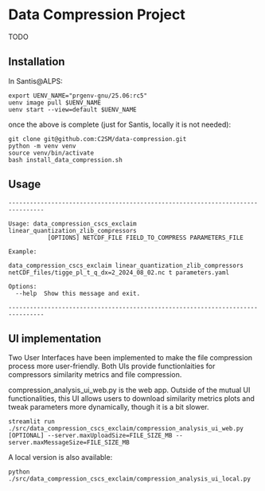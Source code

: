 # Data Compression Project

TODO

## Installation

In Santis@ALPS:

 ```commandline
export UENV_NAME="prgenv-gnu/25.06:rc5"
uenv image pull $UENV_NAME
uenv start --view=default $UENV_NAME
```

once the above is complete (just for Santis, locally it is not needed):

```commandline
git clone git@github.com:C2SM/data-compression.git
python -m venv venv
source venv/bin/activate
bash install_data_compression.sh
```

## Usage

```
--------------------------------------------------------------------------------

Usage: data_compression_cscs_exclaim linear_quantization_zlib_compressors
           [OPTIONS] NETCDF_FILE FIELD_TO_COMPRESS PARAMETERS_FILE

Example:

data_compression_cscs_exclaim linear_quantization_zlib_compressors netCDF_files/tigge_pl_t_q_dx=2_2024_08_02.nc t parameters.yaml

Options:
  --help  Show this message and exit.

--------------------------------------------------------------------------------
```

## UI implementation

Two User Interfaces have been implemented to make the file compression process more user-friendly.
Both UIs provide functionlaities for compressors similarity metrics and file compression.

compression_analysis_ui_web.py is the web app.
Outside of the mutual UI functionalities, this UI allows users to download similarity metrics plots and tweak parameters more dynamically, though it is a bit slower.

```
streamlit run ./src/data_compression_cscs_exclaim/compression_analysis_ui_web.py [OPTIONAL] --server.maxUploadSize=FILE_SIZE_MB --server.maxMessageSize=FILE_SIZE_MB

```

A local version is also available:
````
python ./src/data_compression_cscs_exclaim/compression_analysis_ui_local.py
````